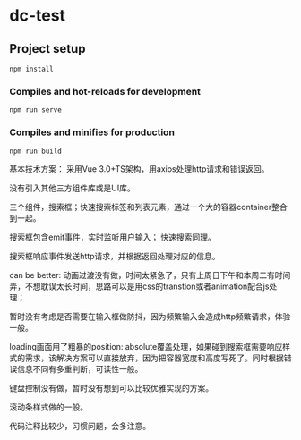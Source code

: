 # dc-test

## Project setup
```
npm install
```

### Compiles and hot-reloads for development
```
npm run serve
```

### Compiles and minifies for production
```
npm run build
```

基本技术方案：
采用Vue 3.0+TS架构，用axios处理http请求和错误返回。

没有引入其他三方组件库或是UI库。

三个组件，搜索框；快速搜索标签和列表元素，通过一个大的容器container整合到一起。

搜索框包含emit事件，实时监听用户输入；
快速搜索同理。

搜索框响应事件发送http请求，并根据返回处理对应的信息。

can be better:
动画过渡没有做，时间太紧急了，只有上周日下午和本周二有时间弄，不想耽误太长时间，思路可以是用css的transtion或者animation配合js处理；

暂时没有考虑是否需要在输入框做防抖，因为频繁输入会造成http频繁请求，体验一般。

loading画面用了粗暴的position: absolute覆盖处理，如果碰到搜索框需要响应样式的需求，该解决方案可以直接放弃，因为把容器宽度和高度写死了。同时根据错误信息不同有多重判断，可读性一般。

键盘控制没有做，暂时没有想到可以比较优雅实现的方案。

滚动条样式做的一般。

代码注释比较少，习惯问题，会多注意。


